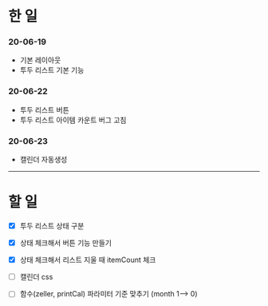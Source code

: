 # 한 일

### 20-06-19

- 기본 레이아웃
- 투두 리스트 기본 기능

### 20-06-22

- 투두 리스트 버튼
- 투두 리스트 아이템 카운트 버그 고침

### 20-06-23

- 캘린더 자동생성

------------

# 할 일

- [x] 투두 리스트 상태 구분
- [x] 상태 체크해서 버튼 기능 만들기 
- [x] 상태 체크해서 리스트 지울 때 itemCount 체크
- [ ] 캘린더 css 
- [ ] 함수(zeller, printCal) 파라미터 기준 맞추기 (month 1--> 0)

